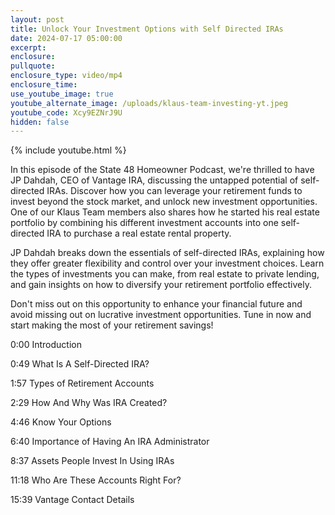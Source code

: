 ```yaml
---
layout: post
title: Unlock Your Investment Options with Self Directed IRAs
date: 2024-07-17 05:00:00
excerpt:
enclosure:
pullquote:
enclosure_type: video/mp4
enclosure_time:
use_youtube_image: true
youtube_alternate_image: /uploads/klaus-team-investing-yt.jpeg
youtube_code: Xcy9EZNrJ9U
hidden: false
---
```

{% include youtube.html %}

In this episode of the State 48 Homeowner Podcast, we're thrilled to have JP Dahdah, CEO of Vantage IRA, discussing the untapped potential of self-directed IRAs. Discover how you can leverage your retirement funds to invest beyond the stock market, and unlock new investment opportunities. One of our Klaus Team members also shares how he started his real estate portfolio by combining his different investment accounts into one self-directed IRA to purchase a real estate rental property.

JP Dahdah breaks down the essentials of self-directed IRAs, explaining how they offer greater flexibility and control over your investment choices. Learn the types of investments you can make, from real estate to private lending, and gain insights on how to diversify your retirement portfolio effectively.

Don't miss out on this opportunity to enhance your financial future and avoid missing out on lucrative investment opportunities. Tune in now and start making the most of your retirement savings!

0:00 Introduction

0:49 What Is A Self-Directed IRA?

1:57 Types of Retirement Accounts

2:29 How And Why Was IRA Created?

4:46 Know Your Options

6:40 Importance of Having An IRA Administrator

8:37 Assets People Invest In Using IRAs

11:18 Who Are These Accounts Right For?

15:39 Vantage Contact Details
